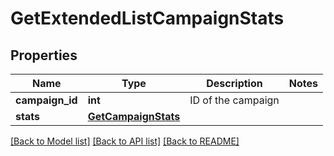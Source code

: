 # GetExtendedListCampaignStats

## Properties
Name | Type | Description | Notes
------------ | ------------- | ------------- | -------------
**campaign_id** | **int** | ID of the campaign | 
**stats** | [**GetCampaignStats**](GetCampaignStats.md) |  | 

[[Back to Model list]](../README.md#documentation-for-models) [[Back to API list]](../README.md#documentation-for-api-endpoints) [[Back to README]](../README.md)


